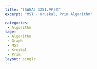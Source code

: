 ```yaml
---
title: "[SWEA] 1251.하나로"
excerpt: "MST - Kruskal, Prim Algorithm"

categories:
 - Algorithm
tage:
 - Algorithm
 - Graph
 - MST
 - Kruskal
 - Prim
layout: single
---
```

